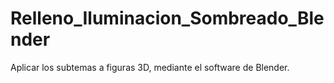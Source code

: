 # Relleno_Iluminacion_Sombreado_Blender
Aplicar los subtemas a figuras 3D, mediante el software de Blender.
